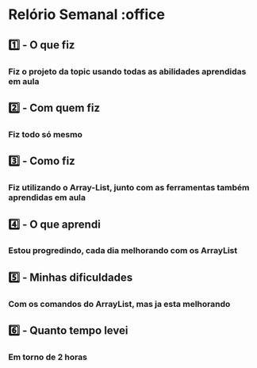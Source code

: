 # Relório Semanal :office

## :one: - O que fiz

### Fiz o projeto da topic usando todas as abilidades aprendidas em aula

## :two: - Com quem fiz

### Fiz todo só mesmo

## :three: - Como fiz

### Fiz utilizando o Array-List, junto com as ferramentas também aprendidas em aula

## :four: - O que aprendi

### Estou progredindo, cada dia melhorando com os ArrayList

## :five: - Minhas dificuldades

### Com os comandos do ArrayList, mas ja esta melhorando

## :six: - Quanto tempo levei

### Em torno de 2 horas
